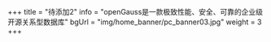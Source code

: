 +++
title = "待添加2"
info = "openGauss是一款极致性能、安全、可靠的企业级开源关系型数据库"
bgUrl = "img/home_banner/pc_banner03.jpg"
weight =  3
+++